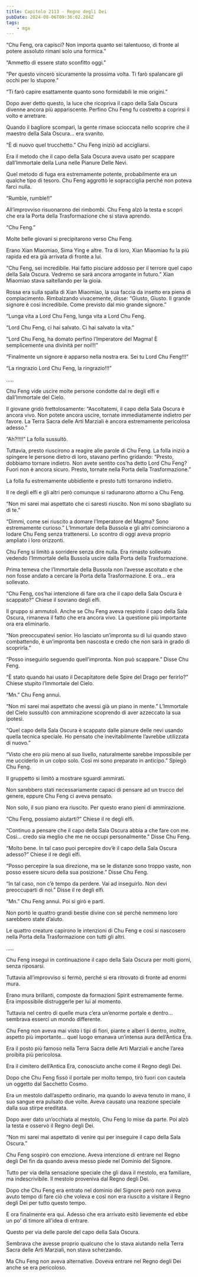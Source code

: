 ```yaml
---
title: Capitolo 2113 - Regno degli Dei
pubDate: 2024-08-06T09:36:02.284Z
tags:
    - mga
---
```



“Chu Feng, ora capisci? Non importa quanto sei talentuoso, di fronte al potere assoluto rimani solo una formica.”

“Ammetto di essere stato sconfitto oggi.”

“Per questo vincerò sicuramente la prossima volta. Ti farò spalancare gli occhi per lo stupore.”

“Ti farò capire esattamente quanto sono formidabili le mie origini.”

Dopo aver detto questo, la luce che ricopriva il capo della Sala Oscura divenne ancora più appariscente. Perfino Chu Feng fu costretto a coprirsi il volto e arretrare.

Quando il bagliore scomparì, la gente rimase scioccata nello scoprire che il maestro della Sala Oscura… era svanito.

“È di nuovo quel trucchetto.” Chu Feng iniziò ad accigliarsi.

Era il metodo che il capo della Sala Oscura aveva usato per scappare dall’Immortale della Luna nelle Pianure Delle Nevi.

Quel metodo di fuga era estremamente potente, probabilmente era un qualche tipo di tesoro. Chu Feng aggrottò le sopracciglia perché non poteva farci nulla.

“Rumble, rumble!!”

All’improvviso risuonarono dei rimbombi. Chu Feng alzò la testa e scoprì che era la Porta della Trasformazione che si stava aprendo.

“Chu Feng.”

Molte belle giovani si precipitarono verso Chu Feng.

Erano Xian Miaomiao, Sima Ying e altre. Tra di loro, Xian Miaomiao fu la più rapida ed era già arrivata di fronte a lui.

“Chu Feng, sei incredibile. Hai fatto pisciare addosso per il terrore quel capo della Sala Oscura. Vedremo se sarà ancora arrogante in futuro.” Xian Miaomiao stava saltellando per la gioia.

Rossa era sulla spalla di Xian Miaomiao, la sua faccia da insetto era piena di compiacimento. Rimbalzando vivacemente, disse: “Giusto, Giusto. Il grande signore è così incredibile. Come previsto dal mio grande signore.”

“Lunga vita a Lord Chu Feng, lunga vita a Lord Chu Feng.

“Lord Chu Feng, ci hai salvato. Ci hai salvato la vita.”

“Lord Chu Feng, ha domato perfino l’Imperatore del Magma! È semplicemente una divinità per noi!!!”

“Finalmente un signore è apparso nella nostra era. Sei tu Lord Chu Feng!!!”

“La ringrazio Lord Chu Feng, la ringrazio!!!”

…..

Chu Feng vide uscire molte persone condotte dal re degli elfi e dall’Immortale del Cielo.

Il giovane gridò frettolosamente: “Ascoltatemi, il capo della Sala Oscura è ancora vivo. Non potete ancora uscire, tornate immediatamente indietro per favore. La Terra Sacra delle Arti Marziali è ancora estremamente pericolosa adesso.”

“Ah?!!!!” La folla sussultò.

Tuttavia, presto riuscirono a reagire alle parole di Chu Feng. La folla iniziò a spingere le persone dietro di loro, stavano perfino gridando: “Presto, dobbiamo tornare indietro. Non avete sentito cos’ha detto Lord Chu Feng? Fuori non è ancora sicuro. Presto, tornate nella Porta della Trasformazione.”

La folla fu estremamente ubbidiente e presto tutti tornarono indietro.

Il re degli elfi e gli altri però comunque si radunarono attorno a Chu Feng.

“Non mi sarei mai aspettato che ci saresti riuscito. Non mi sono sbagliato su di te.”

“Dimmi, come sei riuscito a domare l’Imperatore del Magma? Sono estremamente curioso.” L’Immortale della Bussola e gli altri cominciarono a lodare Chu Feng senza trattenersi. Lo scontro di oggi aveva proprio ampliato i loro orizzonti.

Chu Feng si limitò a sorridere senza dire nulla. Era rimasto sollevato vedendo l’Immortale della Bussola uscire dalla Porta della Trasformazione.

Prima temeva che l’Immortale della Bussola non l’avesse ascoltato e che non fosse andato a cercare la Porta della Trasformazione. E ora… era sollevato.

“Chu Feng, cos’hai intenzione di fare ora che il capo della Sala Oscura è scappato?” Chiese il sovrano degli elfi.

Il gruppo si ammutolì. Anche se Chu Feng aveva respinto il capo della Sala Oscura, rimaneva il fatto che era ancora vivo. La questione più importante ora era eliminarlo.

“Non preoccupatevi senior. Ho lasciato un’impronta su di lui quando stavo combattendo, è un’impronta ben nascosta e credo che non sarà in grado di scoprirla.”

“Posso inseguirlo seguendo quell’impronta. Non può scappare.” Disse Chu Feng.

“È stato quando hai usato il Decapitatore delle Spire del Drago per ferirlo?” Chiese stupito l’Immortale del Cielo.

“Mn.” Chu Feng annuì.

“Non mi sarei mai aspettato che avessi già un piano in mente.” L’Immortale del Cielo sussultò con ammirazione scoprendo di aver azzeccato la sua ipotesi.

“Quel capo della Sala Oscura è scappato dalle pianure delle nevi usando quella tecnica speciale. Ho pensato che inevitabilmente l’avrebbe utilizzata di nuovo.”

“Visto che ero più meno al suo livello, naturalmente sarebbe impossibile per me ucciderlo in un colpo solo. Così mi sono preparato in anticipo.” Spiegò Chu Feng.

Il gruppetto si limitò a mostrare sguardi ammirati.

Non sarebbero stati necessariamente capaci di pensare ad un trucco del genere, eppure Chu Feng ci aveva pensato.

Non solo, il suo piano era riuscito. Per questo erano pieni di ammirazione.

“Chu Feng, possiamo aiutarti?” Chiese il re degli elfi.

“Continuo a pensare che il capo della Sala Oscura abbia a che fare con me. Così… credo sia meglio che me ne occupi personalmente.” Disse Chu Feng.

“Molto bene. In tal caso puoi percepire dov’è il capo della Sala Oscura adesso?” Chiese il re degli elfi.

“Posso percepire la sua direzione, ma se le distanze sono troppo vaste, non posso essere sicuro della sua posizione.” Disse Chu Feng.

“In tal caso, non c’è tempo da perdere. Vai ad inseguirlo. Non devi preoccuparti di noi.” Disse il re degli elfi.

“Mn.” Chu Feng annuì. Poi si girò e partì.

Non portò le quattro grandi bestie divine con sé perché nemmeno loro sarebbero state d’aiuto.

Le quattro creature capirono le intenzioni di Chu Feng e così si nascosero nella Porta della Trasformazione con tutti gli altri.

…..

Chu Feng inseguì in continuazione il capo della Sala Oscura per molti giorni, senza riposarsi.

Tuttavia all’improvviso si fermò, perché si era ritrovato di fronte ad enormi mura.

Erano mura brillanti, composte da formazioni Spirit estremamente ferme. Era impossibile distruggerle per lui al momento.

Tuttavia nel centro di quelle mura c’era un’enorme portale e dentro… sembrava esserci un mondo differente.

Chu Feng non aveva mai visto i tipi di fiori, piante e alberi lì dentro, inoltre, aspetto più importante… quel luogo emanava un’intensa aura dell’Antica Era.

Era il posto più famoso nella Terra Sacra delle Arti Marziali e anche l’area proibita più pericolosa.

Era il cimitero dell’Antica Era, conosciuto anche come il Regno degli Dei.

Dopo che Chu Feng fissò il portale per molto tempo, tirò fuori con cautela un oggetto dal Sacchetto Cosmo.

Era un mestolo dall’aspetto ordinario, ma quando lo aveva tenuto in mano, il suo sangue era pulsato due volte. Aveva causato una reazione speciale dalla sua stirpe ereditata.

Dopo aver dato un’occhiata al mestolo, Chu Feng lo mise da parte. Poi alzò la testa e osservò il Regno degli Dei.

“Non mi sarei mai aspettato di venire qui per inseguire il capo della Sala Oscura.”

Chu Feng sospirò con emozione. Aveva intenzione di entrare nel Regno degli Dei fin da quando aveva messo piede nel Dominio del Signore.

Tutto per via della sensazione speciale che gli dava il mestolo, era familiare, ma indescrivibile. Il mestolo proveniva dal Regno degli Dei.

Dopo che Chu Feng era entrato nel dominio del Signore però non aveva avuto tempo di fare ciò che voleva e così non era riuscito a visitare il Regno degli Dei per tutto questo tempo.

E ora finalmente era qui. Adesso che era arrivato esitò lievemente ed ebbe un po’ di timore all’idea di entrare.

Questo per via delle parole del capo della Sala Oscura.

Sembrava che avesse proprio qualcuno che lo stava aiutando nella Terra Sacra delle Arti Marziali, non stava scherzando.

Ma Chu Feng non aveva alternative. Doveva entrare nel Regno degli Dei anche se era pericoloso.


